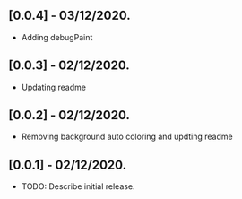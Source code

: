 ## [0.0.4] - 03/12/2020.

* Adding debugPaint

## [0.0.3] - 02/12/2020.

* Updating readme

## [0.0.2] - 02/12/2020.

* Removing background auto coloring and updting readme

## [0.0.1] - 02/12/2020.

* TODO: Describe initial release.
